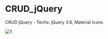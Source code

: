 # CRUD_jQuery

CRUD jQuery - Techs: jQuery 3.6, Material Icons 

![1](https://user-images.githubusercontent.com/53159393/151090963-f0cc2cc7-2c50-4c52-a596-84acc76f67dc.png)

